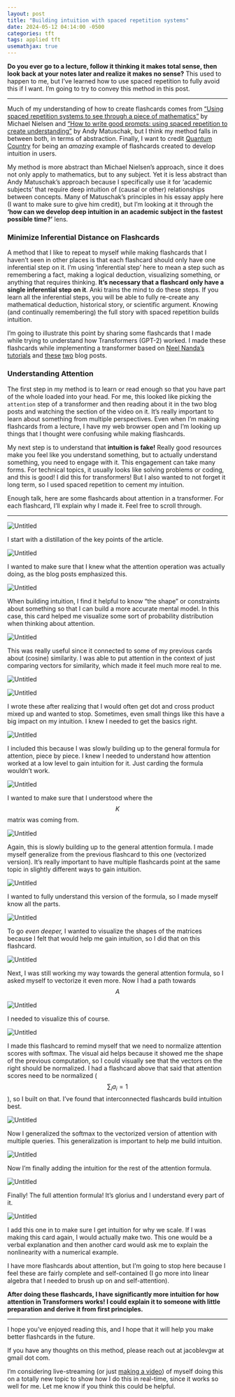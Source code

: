 ```yaml
---
layout: post
title: "Building intuition with spaced repetition systems"
date: 2024-05-12 04:14:00 -0500
categories: tft
tags: applied tft
usemathjax: true
---
```


**Do you ever go to a lecture, follow it thinking it makes total sense, then look back at your notes later and realize it makes no sense?** This used to happen to me, but I’ve learned how to use spaced repetition to fully avoid this if I want. I’m going to try to convey this method in this post.

---

Much of my understanding of how to create flashcards comes from [“Using spaced repetition systems to see through a piece of mathematics”](https://cognitivemedium.com/srs-mathematics) by Michael Nielsen and [“How to write good prompts: using spaced repetition to create understanding”](https://andymatuschak.org/prompts/) by Andy Matuschak, but I think my method falls in between both, in terms of abstraction. Finally, I want to credit [Quantum Country](https://quantum.country/) for being an *amazing* example of flashcards created to develop intuition in users.

My method is more abstract than Michael Nielsen’s approach, since it does not only apply to mathematics, but to any subject. Yet it is less abstract than Andy Matuschak’s approach because I specifically use it for ‘academic subjects’ that require deep intuition of (causal or other) relationships between concepts. Many of Matuschak’s principles in his essay apply here (I want to make sure to give him credit), but I’m looking at it through the **‘how can we develop deep intuition in an academic subject in the fastest possible time?’** lens.

### Minimize Inferential Distance on Flashcards

A method that I like to repeat to myself while making flashcards that I haven’t seen in other places is that each flashcard should only have one inferential step on it. I’m using ‘inferential step’ here to mean a step such as remembering a fact, making a logical deduction, visualizing something, or anything that requires thinking. **It’s necessary that a flashcard only have a single inferential step on it**. Anki trains the mind to do these steps. If you learn all the inferential steps, you will be able to fully re-create any mathematical deduction, historical story, or scientific argument. Knowing (and continually remembering) the full story with spaced repetition builds intuition.

I’m going to illustrate this point by sharing some flashcards that I made while trying to understand how Transformers (GPT-2) worked. I made these flashcards while implementing a transformer based on [Neel Nanda’s tutorials](https://www.youtube.com/watch?v=bOYE6E8JrtU) and [these](https://jalammar.github.io/illustrated-gpt2/) [two](https://jaykmody.com/blog/gpt-from-scratch/) blog posts.

### Understanding Attention

The first step in my method is to learn or read enough so that you have part of the whole loaded into your head. For me, this looked like picking the `attention` step of a transformer and then reading about it in the two blog posts and watching the section of the video on it. It’s really important to learn about something from multiple perspectives. Even when I’m making flashcards from a lecture, I have my web browser open and I’m looking up things that I thought were confusing while making flashcards.

My next step is to understand that **intuition is fake!** Really good resources make you feel like you understand something, but to actually understand something, you need to engage with it. This engagement can take many forms. For technical topics, it usually looks like solving problems or coding, and this is good! I did this for transformers! But I also wanted to not forget it long term, so I used spaced repetition to cement my intuition.

Enough talk, here are some flashcards about attention in a transformer. For each flashcard, I’ll explain why I made it. Feel free to scroll through.

---

![Untitled](/blog/assets/srs1.png)

I start with a distillation of the key points of the article.

![Untitled](/blog/assets/srs2.png)

I wanted to make sure that I knew what the attention operation was actually doing, as the blog posts emphasized this.

![Untitled](/blog/assets/srs3.png)

When building intuition, I find it helpful to know “the shape” or constraints about something so that I can build a more accurate mental model. In this case, this card helped me visualize some sort of probability distribution when thinking about attention.

![Untitled](/blog/assets/srs4.png)

This was really useful since it connected to some of my previous cards about (cosine) similarity. I was able to put attention in the context of just comparing vectors for similarity, which made it feel much more real to me.

![Untitled](/blog/assets/srs5.png)

![Untitled](/blog/assets/srs6.png)

I wrote these after realizing that I would often get dot and cross product mixed up and wanted to stop. Sometimes, even small things like this have a big impact on my intuition. I knew I needed to get the basics right.

![Untitled](/blog/assets/srs7.png)

I included this because I was slowly building up to the general formula for attention, piece by piece. I knew I needed to understand how attention worked at a low level to gain intuition for it. Just carding the formula wouldn’t work.

![Untitled](/blog/assets/srs8.png)

I wanted to make sure that I understood where the $$K$$ matrix was coming from.

![Untitled](/blog/assets/srs9.png)

Again, this is slowly building up to the general attention formula. I made myself generalize from the previous flashcard to this one (vectorized version). It’s really important to have multiple flashcards point at the same topic in slightly different ways to gain intuition.

![Untitled](/blog/assets/srs10.png)

I wanted to fully understand this version of the formula, so I made myself know all the parts.

![Untitled](/blog/assets/srs11.png)

To go *even deeper,* I wanted to visualize the shapes of the matrices because I felt that would help me gain intuition, so I did that on this flashcard.

![Untitled](/blog/assets/srs12.png)

Next, I was still working my way towards the general attention formula, so I asked myself to vectorize it even more. Now I had a path towards $$A$$

![Untitled](/blog/assets/srs13.png)

I needed to visualize this of course.

![Untitled](/blog/assets/srs14.png)

I made this flashcard to remind myself that we need to normalize attention scores with softmax. The visual aid helps because it showed me the shape of the previous computation, so I could visually see that the vectors on the right should be normalized. I had a flashcard above that said that attention scores need to be normalized ($$\sum_i a_i = 1$$), so I built on that. I’ve found that interconnected flashcards build intuition best.

![Untitled](/blog/assets/srs15.png)

Now I generalized the softmax to the vectorized version of attention with multiple queries. This generalization is important to help me build intuition.

![Untitled](/blog/assets/srs16.png)

Now I’m finally adding the intuition for the rest of the attention formula.

![Untitled](/blog/assets/srs17.png)

Finally! The full attention formula! It’s glorius and I understand every part of it.

![Untitled](/blog/assets/srs18.png)

I add this one in to make sure I get intuition for why we scale. If I was making this card again, I would actually make two. This one would be a verbal explanation and then another card would ask me to explain the nonlinearity with a numerical example.

I have more flashcards about attention, but I’m going to stop here because I feel these are fairly complete and self-contained (I go more into linear algebra that I needed to brush up on and self-attention).

**After doing these flashcards, I have significantly more intuition for how attention in Transformers works! I could explain it to someone with little preparation and derive it from first principles.**

---

I hope you’ve enjoyed reading this, and I hope that it will help you make better flashcards in the future.

If you have any thoughts on this method, please reach out at jacoblevgw at gmail dot com.

I’m considering live-streaming (or just [making a video](https://www.lesswrong.com/posts/SXJGSPeQWbACveJhs/the-best-tacit-knowledge-videos-on-every-subject)) of myself doing this on a totally new topic to show how I do this in real-time, since it works so well for me. Let me know if you think this could be helpful.